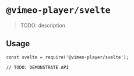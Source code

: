 # `@vimeo-player/svelte`

> TODO: description

## Usage

```
const svelte = require('@vimeo-player/svelte');

// TODO: DEMONSTRATE API
```

